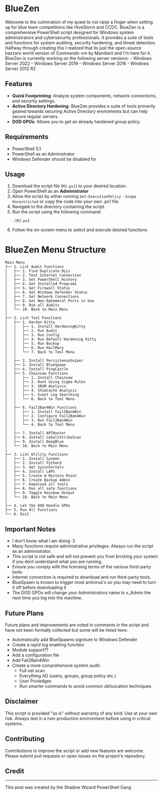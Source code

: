 # BlueZen

Welcome to the culmination of my quest to not raise a finger when setting up for blue team competitions like HiveStorm and CCDC. BlueZen is a comprehensive PowerShell script designed for Windows system administrators and cybersecurity professionals. It provides a suite of tools and functions for system auditing, security hardening, and threat detection. Halfway through creating this I realized that its just the open-source bazzaro world version of Commando-vm by Mandiant and I'm here for it.
BlueZen is currently working on the following server versions:
    - Windows Server 2022
    - Windows Server 2019
    - Windows Server 2016
    - Windows Server 2012 R2

## Features

- **Quick Footprinting**: Analyze system components, network connections, and security settings.
- **Active Directory Hardening**: BlueZen provides a suite of tools primarily geared towards securing Active Directory enviroments but can help secure regular servers.
- **DOD GPOs**: Allows you to get an already hardened group policy. 

## Requirements
- PowerShell 5.1
- PowerShell as an Administrator
- Windows Defender should be disabled for 

## Usage
1. Download the script file (`MJ.ps1`) to your desired location.
1. Open PowerShell as an **Administrator** 
2. Allow the script by either running ```Get-ExecutionPolicy -Scope Unrestricted``` or copy the code into your own .ps1 file.
3. Navigate to the directory containing the script.
2. Run the script using the following command:
   ```
   .\MJ.ps1
   ```
3. Follow the on-screen menu to select and execute desired functions.


# BlueZen Menu Structure

```
Main Menu
├── 1. List Audit Functions
│   ├── 1. Find Duplicate DLLs
│   ├── 2. Test Internet Connection
│   ├── 3. Get PowerShell History
│   ├── 4. Get Installed Programs
│   ├── 5. Get Firewall Status
│   ├── 6. Get Windows Defender Status
│   ├── 7. Get Network Connections
│   ├── 8. Get Non-Ephemeral Ports in Use
│   ├── 9. Run all Audits
│   └── 10. Back to Main Menu
│
├── 2. List Tool Functions
│   ├── 1. Harden Kitty
│   │   ├── 1. Install HardeningKitty
│   │   ├── 2. Run Audit
│   │   ├── 3. Run Config
│   │   ├── 4. Run Default Hardening Kitty
│   │   ├── 5. Run Backup
│   │   ├── 6. Run HailMary
│   │   └── 7. Back to Tool Menu
│   │
│   ├── 2. Install PersistenceSniper
│   ├── 3. Install BlueSpawn
│   ├── 4. Install PingCastle
│   ├── 5. Chainsaw Functions
│   │   ├── 1. Install Chainsaw
│   │   ├── 2. Hunt Using Sigma Rules
│   │   ├── 3. SRUM Analysis
│   │   ├── 4. ShimCache Analysis
│   │   ├── 5. Event Log Searching
│   │   └── 6. Back to Tool Menu
│   │
│   ├── 6. Fail2Ban4Win Functions
│   │   ├── 1. Install Fail2Ban4Win
│   │   ├── 2. Configure Fail2Ban4Win
│   │   ├── 3. Run Fail2Ban4Win
│   │   └── 4. Back to Tool Menu
│   │
│   ├── 7. Install APTHunter
│   ├── 8. Install CobaltStrikeScan
│   ├── 9. Install DeepBlue
│   └── 10. Back to Main Menu
│
├── 3. List Utility Functions
│   ├── 1. Install Sysmon
│   ├── 2. Install Python3
│   ├── 3. Get Sysinternals
│   ├── 4. Install LAPS
│   ├── 5. Create A Restore Point
│   ├── 6. Create Backup Admin
│   ├── 7. Download all tools
│   ├── 8. Run all safe functions
│   ├── 9. Toggle Rainbow Output
│   └── 10. Back to Main Menu
│
├── 4. Let the DOD Handle GPOs
├── 5. Run All Functions
└── 6. Exit
```

## Important Notes

- I don't know what I am doing :3
- Many functions require administrative privileges. Always run the script as an administrator.
- This script is not safe and will not prevent you from bricking your system if you dont understand what you are running.
- Ensure you comply with the licensing terms of the various third-party tools
- Internet connection is required to download and run third-party tools.
- BlueSpawn is known to trigger most antivirus's so you may need to turn it off before downloading it
- The DOD GPOs will change your Administrators name to x_Admin the next time you log into the machine.

## Future Plans

Future plans and improvements are noted in comments in the script and have not been formally collected but some will be listed here:
- Automatically add BlueSpawns signiture to Windows Defender
- Create a rapid log enabling function
- Module support??
- Add a configuration file
- Add Fail2Ban4Win
- Create a more comprehensive system audit:
    - Full net scan
    - Everything AD (users, groups, group policy etc.)
    - User Privledges
    - Run smarter commands to avoid common obfuscation techniques

## Disclaimer

This script is provided "as is" without warranty of any kind. Use at your own risk. Always test in a non-production environment before using in critical systems.

## Contributing

Contributions to improve the script or add new features are welcome. Please submit pull requests or open issues on the project's repository.

## Credit

------------------------------------
This post was created by the Shadow Wizard PowerShell Gang
